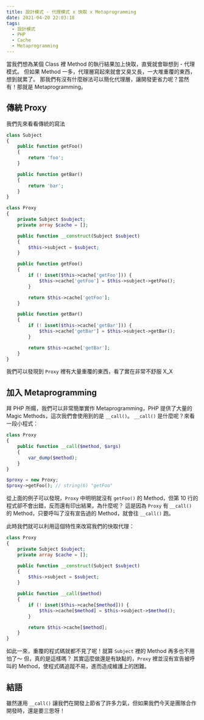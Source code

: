 ```yaml
---
title: 設計模式 - 代理模式 x 快取 x Metaprogramming
date: 2021-04-20 22:03:18
tags:
  - 設計模式
  - PHP
  - Cache
  - Metaprogramming
---
```


當我們想為某個 Class 裡 Method 的執行結果加上快取，直覺就會聯想到 - 代理模式。
但如果 Method 一多，代理層寫起來就會又臭又長，一大堆重覆的東西，想到就累了。
那我們有沒有什麼辦法可以簡化代理層，讓開發更省力呢？當然有！那就是 Metaprogramming。

<!--more-->

## 傳統 Proxy

我們先來看看傳統的寫法

```php
class Subject
{
    public function getFoo()
    {
        return 'foo';
    }

    public function getBar()
    {
        return 'bar';
    }
}

class Proxy
{
    private Subject $subject;
    private array $cache = [];

    public function __construct(Subject $subject)
    {
        $this->subject = $subject;
    }

    public function getFoo()
    {
        if (! isset($this->cache['getFoo'])) {
            $this->cache['getFoo'] = $this->subject->getFoo();
        }

        return $this->cache['getFoo'];
    }

    public function getBar()
    {
        if (! isset($this->cache['getBar'])) {
            $this->cache['getBar'] = $this->subject->getBar();
        }

        return $this->cache['getBar'];
    }
}
```

我們可以發現到 `Proxy` 裡有大量重覆的東西，看了實在非常不舒服 X_X

## 加入 Metaprogramming

拜 PHP 所𧶽，我們可以非常簡單實作 Metaprogramming，PHP 提供了大量的 Magic Methods，這次我們會使用到的是 `__call()`。
`__call()` 是什麼呢？來看一段小程式：

```php
class Proxy
{
    public function __call($method, $args)
    {
        var_dump($method);
    }
}

$proxy = new Proxy;
$proxy->getFoo(); // string(6) "getFoo"
```

從上面的例子可以發現，`Proxy` 中明明就沒有 `getFoo()` 的 Method，但第 10 行的程式卻不會出錯，反而還有印出結果，為什麼呢？
這是因為 `Proxy` 有 `__call()` 的 Method，只要呼叫了沒有宣告過的 Method，就會往 `__call()` 跑。

此時我們就可以利用這個特性來改寫我們的快取代理：

```php
class Proxy
{
    private Subject $subject;
    private array $cache = [];

    public function __construct(Subject $subject)
    {
        $this->subject = $subject;
    }

    public function __call($method)
    {
        if (! isset($this->cache[$method])) {
            $this->cache[$method] = $this->subject->$method();
        }

        return $this->cache[$method];
    }
}
```

如此一來，重覆的程式碼就都不見了呢！就算 `Subject` 裡的 Method 再多也不用怕了～
但，真的是這樣嗎？
其實這麼做還是有缺點的，`Proxy` 裡並沒有宣告被呼叫的 Method，使程式碼追蹤不易，進而造成維護上的困難。

## 結語

雖然運用 `__call()` 讓我們在開發上節省了許多力氣，但如果我們今天是團隊合作開發時，還是要三思呀！
